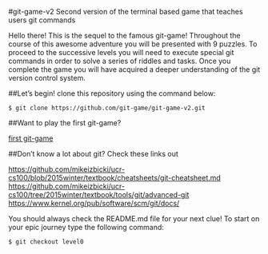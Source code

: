 #git-game-v2
Second version of the terminal based game that teaches users git commands

Hello there! 
This is the sequel to the famous git-game! 
Throughout the course of this awesome adventure you will be presented with 9 puzzles. 
To proceed to the successive levels you will need to execute special git commands in order to solve a series of riddles and tasks. 
Once you complete the game you will have acquired a deeper understanding of the git version control system.

##Let’s begin! 
clone this repository using the command below:

```$ git clone https://github.com/git-game/git-game-v2.git```

##Want to play the first git-game?

[first git-game](https://github.com/git-game/git-game)

##Don’t know a lot about git?
Check these links out

https://github.com/mikeizbicki/ucr-cs100/blob/2015winter/textbook/cheatsheets/git-cheatsheet.md
https://github.com/mikeizbicki/ucr-cs100/tree/2015winter/textbook/tools/git/advanced-git
https://www.kernel.org/pub/software/scm/git/docs/ 

You should always check the README.md file for your next clue!
To start on your epic journey type the following command:

```$ git checkout level0```
